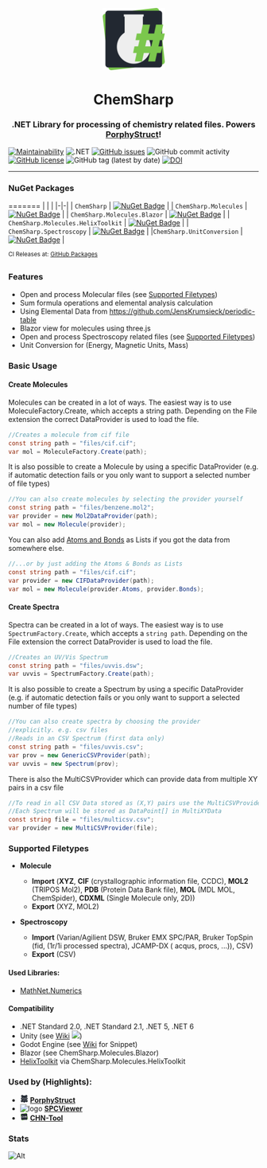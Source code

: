 <p align="center">
<img src="https://raw.githubusercontent.com/JensKrumsieck/ChemSharp/master/icon.png" height="125px" /></p>
<h1 align="center" >ChemSharp</h1>
<h3 align="center">.NET Library for processing of chemistry related files. Powers <a href="https://github.com/JensKrumsieck/PorphyStruct">PorphyStruct</a>!</h3>

[![Maintainability](https://api.codeclimate.com/v1/badges/bb81db40213cc68deb97/maintainability)](https://codeclimate.com/github/JensKrumsieck/ChemSharp/maintainability)
![.NET](https://github.com/JensKrumsieck/ChemSharp/workflows/.NET/badge.svg)
[![GitHub issues](https://img.shields.io/github/issues/JensKrumsieck/ChemSharp)](https://github.com/JensKrumsieck/ChemSharp/issues)
![GitHub commit activity](https://img.shields.io/github/commit-activity/y/JensKrumsieck/ChemSharp)
[![GitHub license](https://img.shields.io/github/license/JensKrumsieck/ChemSharp)](https://github.com/JensKrumsieck/ChemSharp/blob/master/LICENSE)
![GitHub tag (latest by date)](https://img.shields.io/github/v/tag/jenskrumsieck/chemsharp)
[![DOI](https://zenodo.org/badge/DOI/10.5281/zenodo.4573532.svg)](https://doi.org/10.5281/zenodo.4573532)

<hr/>

### NuGet Packages

=======
| | |
|-|-|
| `ChemSharp` | [![NuGet Badge](https://buildstats.info/nuget/ChemSharp)](https://www.nuget.org/packages/ChemSharp/) |
| `ChemSharp.Molecules` | [![NuGet Badge](https://buildstats.info/nuget/ChemSharp.Molecules)](https://www.nuget.org/packages/ChemSharp.Molecules/) |
| `ChemSharp.Molecules.Blazor` | [![NuGet Badge](https://buildstats.info/nuget/ChemSharp.Molecules.Blazor)](https://www.nuget.org/packages/ChemSharp.Molecules.Blazor/) |
| `ChemSharp.Molecules.HelixToolkit` | [![NuGet Badge](https://buildstats.info/nuget/ChemSharp.Molecules.HelixToolkit)](https://www.nuget.org/packages/ChemSharp.Molecules.HelixToolkit/) |
| `ChemSharp.Spectroscopy` | [![NuGet Badge](https://buildstats.info/nuget/ChemSharp.Spectroscopy)](https://www.nuget.org/packages/ChemSharp.Spectroscopy/) |
|`ChemSharp.UnitConversion` | [![NuGet Badge](https://buildstats.info/nuget/ChemSharp.UnitConversion)](https://www.nuget.org/packages/ChemSharp.UnitConversion/) |


<sup>CI Releases at: <a href="https://github.com/JensKrumsieck/ChemSharp/packages/">GitHub Packages</a> </sup>

### Features

* Open and process Molecular files (see [Supported Filetypes](#molecule))
* Sum formula operations and elemental analysis calculation
* Using Elemental Data from https://github.com/JensKrumsieck/periodic-table
* Blazor view for molecules using three.js
* Open and process Spectroscopy related files (see [Supported Filetypes](#spectroscopy))
* Unit Conversion for (Energy, Magnetic Units, Mass)

### Basic Usage

#### Create Molecules

Molecules can be created in a lot of ways. The easiest way is to use MoleculeFactory.Create, which accepts a string
path. Depending on the File extension the correct DataProvider is used to load the file.

```csharp
//Creates a molecule from cif file
const string path = "files/cif.cif";
var mol = MoleculeFactory.Create(path);
```

It is also possible to create a Molecule by using a specific DataProvider (e.g. if automatic detection fails or you only
want to support a selected number of file types)

```csharp
//You can also create molecules by selecting the provider yourself
const string path = "files/benzene.mol2";
var provider = new Mol2DataProvider(path);
var mol = new Molecule(provider);
```

You can also add [Atoms and Bonds](https://github.com/JensKrumsieck/ChemSharp/wiki/Element-Atom-Bond) as Lists if you
got the data from somewhere else.

```csharp
//...or by just adding the Atoms & Bonds as Lists
const string path = "files/cif.cif";
var provider = new CIFDataProvider(path);
var mol = new Molecule(provider.Atoms, provider.Bonds);
```

#### Create Spectra

Spectra can be created in a lot of ways. The easiest way is to use `SpectrumFactory.Create`, which accepts
a `string path`. Depending on the File extension the correct DataProvider is used to load the file.

```csharp
//Creates an UV/Vis Spectrum
const string path = "files/uvvis.dsw";
var uvvis = SpectrumFactory.Create(path);
```

It is also possible to create a Spectrum by using a specific DataProvider (e.g. if automatic detection fails or you only
want to support a selected number of file types)

```csharp
//You can also create spectra by choosing the provider 
//explicitly. e.g. csv files
//Reads in an CSV Spectrum (first data only)
const string path = "files/uvvis.csv";
var prov = new GenericCSVProvider(path);
var uvvis = new Spectrum(prov);
```

There is also the MultiCSVProvider which can provide data from multiple XY pairs in a csv file

```csharp
//To read in all CSV Data stored as (X,Y) pairs use the MultiCSVProvider
//Each Spectrum will be stored as DataPoint[] in MultiXYData
const string file = "files/multicsv.csv";
var provider = new MultiCSVProvider(file);
```

### Supported Filetypes

* **Molecule**
    * **Import** (**XYZ**, **CIF** (crystallographic information file, CCDC), **MOL2** (TRIPOS Mol2), **PDB** (Protein
      Data Bank file), **MOL** (MDL MOL, ChemSpider), **CDXML** (Single Molecule only, 2D))
    * **Export** (XYZ, MOL2)

* **Spectroscopy**
    * **Import** (Varian/Agilient DSW, Bruker EMX SPC/PAR, Bruker TopSpin (fid, (1r/1i processed spectra), JCAMP-DX (
      acqus, procs, ...)), CSV)
    * **Export** (CSV)

#### Used Libraries:

* [MathNet.Numerics](https://github.com/mathnet/mathnet-numerics)

#### Compatibility

* .NET Standard 2.0, .NET Standard 2.1, .NET 5, .NET 6
* Unity (see [Wiki](https://github.com/JensKrumsieck/ChemSharp/wiki/Use-with-Unity)
  <a href="https://github.com/JensKrumsieck/ChemSharp/wiki/Use-with-Unity"><img src="https://img.shields.io/badge/Unity-100000?logo=unity&logoColor=white"/></a>)
* Godot Engine (see [Wiki](https://github.com/JensKrumsieck/ChemSharp/wiki/Use-with-Godot-Engine) for Snippet)
* Blazor (see ChemSharp.Molecules.Blazor)
* <a href="https://github.com/JensKrumsieck/ChemSharp/wiki/Use-with-HelixToolkit-(WPF)">HelixToolkit</a> via
  ChemSharp.Molecules.HelixToolkit

### Used by (Highlights):

*  <img src="https://github.com/JensKrumsieck/PorphyStruct/blob/master/PorphyStruct.WPF/Resources/porphystruct.png" alt="logo" height="16"/>  **[PorphyStruct](https://github.com/JensKrumsieck/PorphyStruct)**
* <img src="https://raw.githubusercontent.com/JensKrumsieck/SPCViewer/master/.github/spc.png" alt="logo" height="16"/>  **[SPCViewer](https://github.com/JensKrumsieck/SPCViewer)**
* <img src="https://raw.githubusercontent.com/JensKrumsieck/CHN-Tool/master/.github/chn.png" alt="logo" height="16"/>  **[CHN-Tool](https://github.com/JensKrumsieck/CHN-Tool)**

### Stats

![Alt](https://repobeats.axiom.co/api/embed/dc542332761cc7e16b22d8bfe0454a55de4620c4.svg "Repobeats analytics image")
